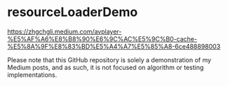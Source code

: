 # resourceLoaderDemo

https://zhgchgli.medium.com/avplayer-%E5%AF%A6%E8%B8%90%E6%9C%AC%E5%9C%B0-cache-%E5%8A%9F%E8%83%BD%E5%A4%A7%E5%85%A8-6ce488898003

Please note that this GitHub repository is solely a demonstration of my Medium posts, and as such, it is not focused on algorithm or testing implementations.



